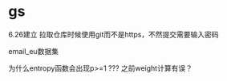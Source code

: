 # gs


6.26建立
拉取仓库时候使用git而不是https，不然提交需要输入密码



email_eu数据集



为什么entropy函数会出现p>=1 ??? 之前weight计算有误？